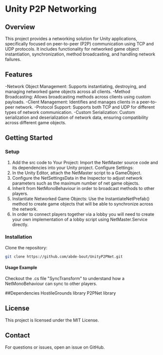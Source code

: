 # Unity P2P Networking

## Overview
This project provides a networking solution for Unity applications, specifically focused on peer-to-peer (P2P) communication using TCP and UDP protocols. It includes functionality for networked game object instantiation, synchronization, method broadcasting, and handling network failures.

## Features
-Network Object Management: Supports instantiating, destroying, and managing networked game objects across all clients.
-Method Broadcasting: Allows broadcasting methods across clients using custom payloads.
-Client Management: Identifies and manages clients in a peer-to-peer network.
-Protocol Support: Supports both TCP and UDP for different types of network communication.
-Custom Serialization: Custom serialization and deserialization of network data, ensuring compatibility across different game objects.

## Getting Started

### Setup
1. Add the src code to Your Project: Import the NetMaster source code and its dependencies into your Unity project.
Configure Settings:
2. In the Unity Editor, attach the NetMaster script to a GameObject.
3. Configure the NetSettingsData in the Inspector to adjust network parameters such as the maximum number of net game objects.
4. Inherit from NetMonoBehaviour in order to broadcast methods to other players.
5. Instantiate Networked Game Objects: Use the InstantiateNetPrefab() method to create game objects that will be able to synchronize across the network.
6. In order to connect players together via a lobby you will need to create your own implementation of a lobby script using NetMaster.Service directly.

### Installation
Clone the repository:
```sh
git clone https://github.com/abde-bout/UnityP2PNet.git
```

#### Usage Example
Checkout the .cs file "SyncTransform" to understand how a NetMonoBehaviour can sync to other players.

##Dependencies
HostileGrounds library
P2PNet library

## License
This project is licensed under the MIT License.

## Contact
For questions or issues, open an issue on GitHub.

